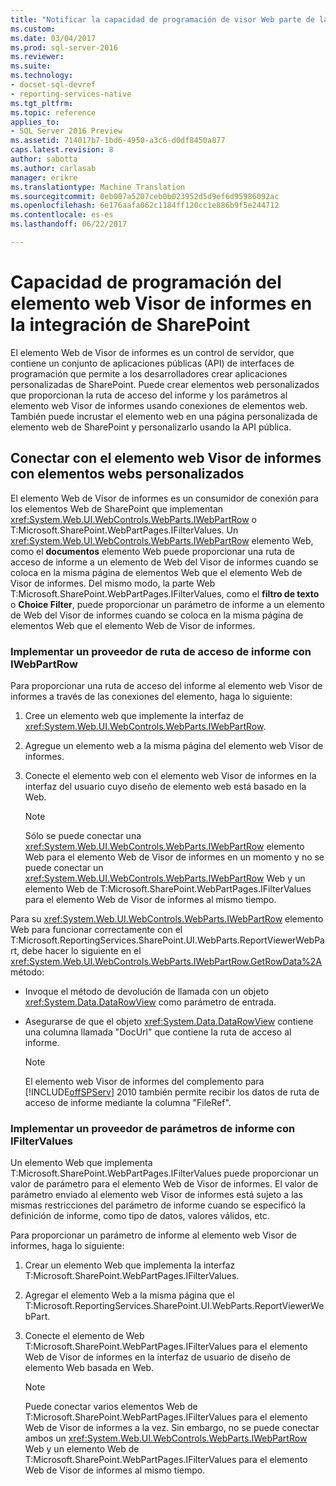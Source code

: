 ```yaml
---
title: "Notificar la capacidad de programación de visor Web parte de la integración de SharePoint | Documentos de Microsoft"
ms.custom: 
ms.date: 03/04/2017
ms.prod: sql-server-2016
ms.reviewer: 
ms.suite: 
ms.technology:
- docset-sql-devref
- reporting-services-native
ms.tgt_pltfrm: 
ms.topic: reference
applies_to:
- SQL Server 2016 Preview
ms.assetid: 714017b7-1bd6-4950-a3c6-d0df8450a877
caps.latest.revision: 8
author: sabotta
ms.author: carlasab
manager: erikre
ms.translationtype: Machine Translation
ms.sourcegitcommit: 0eb007a5207ceb0b023952d5d9ef6d95986092ac
ms.openlocfilehash: 6e176aafa062c1184ff120cc1e886b9f5e244712
ms.contentlocale: es-es
ms.lasthandoff: 06/22/2017

---
```

# <a name="report-viewer-web-part-programmability-in-sharepoint-integration"></a>Capacidad de programación del elemento web Visor de informes en la integración de SharePoint
  El elemento Web de Visor de informes es un control de servidor, que contiene un conjunto de aplicaciones públicas (API) de interfaces de programación que permite a los desarrolladores crear aplicaciones personalizadas de SharePoint. Puede crear elementos web personalizados que proporcionan la ruta de acceso del informe y los parámetros al elemento web Visor de informes usando conexiones de elementos web. También puede incrustar el elemento web en una página personalizada de elemento web de SharePoint y personalizarlo usando la API pública.  
  
## <a name="connecting-to-report-viewer-web-part-with-custom-web-parts"></a>Conectar con el elemento web Visor de informes con elementos webs personalizados  
 El elemento Web de Visor de informes es un consumidor de conexión para los elementos Web de SharePoint que implementan <xref:System.Web.UI.WebControls.WebParts.IWebPartRow> o T:Microsoft.SharePoint.WebPartPages.IFilterValues. Un <xref:System.Web.UI.WebControls.WebParts.IWebPartRow> elemento Web, como el **documentos** elemento Web puede proporcionar una ruta de acceso de informe a un elemento de Web del Visor de informes cuando se coloca en la misma página de elementos Web que el elemento Web de Visor de informes. Del mismo modo, la parte Web T:Microsoft.SharePoint.WebPartPages.IFilterValues, como el **filtro de texto** o **Choice Filter**, puede proporcionar un parámetro de informe a un elemento de Web del Visor de informes cuando se coloca en la misma página de elementos Web que el elemento Web de Visor de informes.  
  
### <a name="implementing-a-report-path-provider-with-iwebpartrow"></a>Implementar un proveedor de ruta de acceso de informe con IWebPartRow  
 Para proporcionar una ruta de acceso del informe al elemento web Visor de informes a través de las conexiones del elemento, haga lo siguiente:  
  
1.  Cree un elemento web que implemente la interfaz de <xref:System.Web.UI.WebControls.WebParts.IWebPartRow>.  
  
2.  Agregue un elemento web a la misma página del elemento web Visor de informes.  
  
3.  Conecte el elemento web con el elemento web Visor de informes en la interfaz del usuario cuyo diseño de elemento web está basado en la Web.  
  
    > [!NOTE]  
    >  Sólo se puede conectar una <xref:System.Web.UI.WebControls.WebParts.IWebPartRow> elemento Web para el elemento Web de Visor de informes en un momento y no se puede conectar un <xref:System.Web.UI.WebControls.WebParts.IWebPartRow> Web y un elemento Web de T:Microsoft.SharePoint.WebPartPages.IFilterValues para el elemento Web de Visor de informes al mismo tiempo.  
  
 Para su <xref:System.Web.UI.WebControls.WebParts.IWebPartRow> elemento Web para funcionar correctamente con el T:Microsoft.ReportingServices.SharePoint.UI.WebParts.ReportViewerWebPart, debe hacer lo siguiente en el <xref:System.Web.UI.WebControls.WebParts.IWebPartRow.GetRowData%2A> método:  
  
-   Invoque el método de devolución de llamada con un objeto <xref:System.Data.DataRowView> como parámetro de entrada.  
  
-   Asegurarse de que el objeto <xref:System.Data.DataRowView> contiene una columna llamada "DocUrl" que contiene la ruta de acceso al informe.  
  
    > [!NOTE]  
    >  El elemento web Visor de informes del complemento para [!INCLUDE[offSPServ](../includes/offspserv-md.md)] 2010 también permite recibir los datos de ruta de acceso de informe mediante la columna "FileRef".  
  
### <a name="implementing-a-report-parameter-provider-with-ifiltervalues"></a>Implementar un proveedor de parámetros de informe con IFilterValues  
 Un elemento Web que implementa T:Microsoft.SharePoint.WebPartPages.IFilterValues puede proporcionar un valor de parámetro para el elemento Web de Visor de informes. El valor de parámetro enviado al elemento web Visor de informes está sujeto a las mismas restricciones del parámetro de informe cuando se especificó la definición de informe, como tipo de datos, valores válidos, etc.  
  
 Para proporcionar un parámetro de informe al elemento web Visor de informes, haga lo siguiente:  
  
1.  Crear un elemento Web que implementa la interfaz T:Microsoft.SharePoint.WebPartPages.IFilterValues.  
  
2.  Agregar el elemento Web a la misma página que el T:Microsoft.ReportingServices.SharePoint.UI.WebParts.ReportViewerWebPart.  
  
3.  Conecte el elemento de Web T:Microsoft.SharePoint.WebPartPages.IFilterValues para el elemento Web de Visor de informes en la interfaz de usuario de diseño de elemento Web basada en Web.  
  
    > [!NOTE]  
    >  Puede conectar varios elementos Web de T:Microsoft.SharePoint.WebPartPages.IFilterValues para el elemento Web de Visor de informes a la vez. Sin embargo, no se puede conectar ambos un <xref:System.Web.UI.WebControls.WebParts.IWebPartRow> Web y un elemento Web de T:Microsoft.SharePoint.WebPartPages.IFilterValues para el elemento Web de Visor de informes al mismo tiempo.  
  
  
